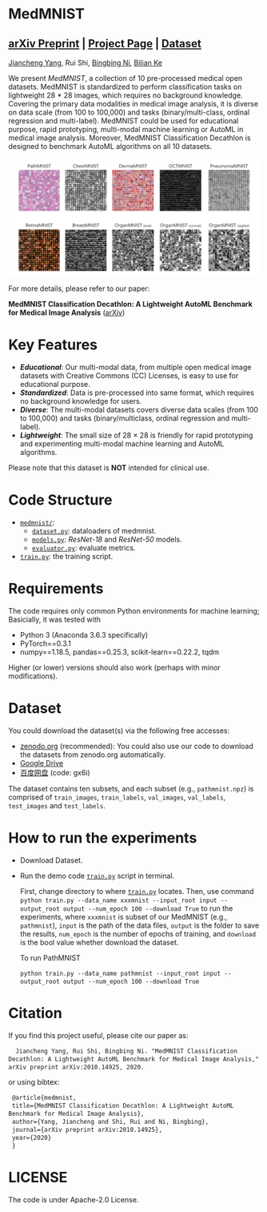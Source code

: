 # MedMNIST 
## [arXiv Preprint](https://arxiv.org/abs/2010.14925) | [Project Page](https://medmnist.github.io/) | [Dataset](#dataset)
[Jiancheng Yang](https://jiancheng-yang.com/), Rui Shi, [Bingbing Ni](https://scholar.google.com/citations?user=eUbmKwYAAAAJ), [Bilian Ke](https://scholar.google.com/citations?user=2cX5y8kAAAAJ)

We present *MedMNIST*, a collection of 10 pre-processed medical open datasets. MedMNIST is standardized to perform classification tasks on lightweight 28 * 28 images, which requires no background knowledge. Covering the primary data modalities in medical image analysis, it is diverse on data scale (from 100 to 100,000) and tasks (binary/multi-class, ordinal regression and multi-label). MedMNIST could be used for educational purpose, rapid prototyping, multi-modal machine learning or AutoML in medical image analysis. Moreover, MedMNIST Classification Decathlon is designed to benchmark AutoML algorithms on all 10 datasets. 

![MedMNIST_Decathlon](overview.jpg)

For more details, please refer to our paper:

**MedMNIST Classification Decathlon: A Lightweight AutoML Benchmark for Medical Image Analysis** ([arXiv](https://arxiv.org/abs/2010.14925))

# Key Features
* ***Educational***: Our multi-modal data, from multiple open medical image datasets with Creative Commons (CC) Licenses, is easy to use for educational purpose.
* ***Standardized***: Data is pre-processed into same format, which requires no background knowledge for users.
* ***Diverse***: The multi-modal datasets covers diverse data scales (from 100 to 100,000) and tasks (binary/multiclass, ordinal regression and multi-label).
* ***Lightweight***: The small size of 28 × 28 is friendly for rapid prototyping and experimenting multi-modal machine learning and AutoML algorithms.

Please note that this dataset is **NOT** intended for clinical use.

# Code Structure
* [`medmnist/`](medmnist/):
    * [`dataset.py`](medmnist/dataset.py): dataloaders of medmnist.
    * [`models.py`](medmnist/models.py): *ResNet-18* and *ResNet-50* models.
    * [`evaluator.py`](medmnist/evaluator.py): evaluate metrics.
* [`train.py`](train.py): the training script.

# Requirements
The code requires only common Python environments for machine learning; Basicially, it was tested with
* Python 3 (Anaconda 3.6.3 specifically)
* PyTorch\==0.3.1
* numpy\==1.18.5, pandas\==0.25.3, scikit-learn\==0.22.2, tqdm

Higher (or lower) versions should also work (perhaps with minor modifications).


# Dataset

You could download the dataset(s) via the following free accesses:

* [zenodo.org](https://doi.org/10.5281/zenodo.4269852) (recommended): You could also use our code to download the datasets from zenodo.org automatically.
* [Google Drive](https://drive.google.com/drive/folders/1Tl_SP-ffDQg-jDG_EWPlWKgZTmGbvFXU?usp=sharing)
* [百度网盘](https://pan.baidu.com/s/1bgPbESbLOlUSu4QC-4O46g) (code: gx6i)

The dataset contains ten subsets, and each subset (e.g., `pathmnist.npz`) is comprised of `train_images`, `train_labels`, `val_images`, `val_labels`, `test_images` and `test_labels`.

# How to run the experiments

* Download Dataset.

* Run the demo code [`train.py`](./train.py) script in terminal. 

  First, change directory to where [`train.py`](./train.py) locates. Then, use command `python train.py --data_name xxxmnist --input_root input --output_root output --num_epoch 100 --download True` to run the experiments, where `xxxmnist` is subset of our MedMNIST (e.g., `pathmnist`), `input` is the path of the data files, `output` is the folder to save the results, `num_epoch` is the number of epochs of training, and `download` is the bool value whether download the dataset. 
  
  To run PathMNIST
  
  ```
  python train.py --data_name pathmnist --input_root input --output_root output --num_epoch 100 --download True
  ```

# Citation
If you find this project useful, please cite our paper as:

      Jiancheng Yang, Rui Shi, Bingbing Ni. "MedMNIST Classification Decathlon: A Lightweight AutoML Benchmark for Medical Image Analysis," arXiv preprint arXiv:2010.14925, 2020.

or using bibtex:
     
     @article{medmnist,
     title={MedMNIST Classification Decathlon: A Lightweight AutoML Benchmark for Medical Image Analysis},
     author={Yang, Jiancheng and Shi, Rui and Ni, Bingbing},
     journal={arXiv preprint arXiv:2010.14925},
     year={2020}
     }

# LICENSE
The code is under Apache-2.0 License.
